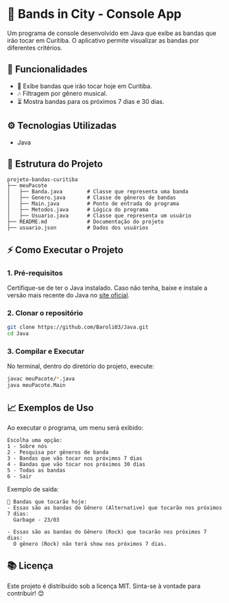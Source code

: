 # 🎸 Bands in City - Console App

Um programa de console desenvolvido em Java que exibe as bandas que irão tocar em Curitiba. O aplicativo permite visualizar as bandas por diferentes critérios.

## 🚀 Funcionalidades

- 📅 Exibe bandas que irão tocar hoje em Curitiba.
- 🎶 Filtragem por gênero musical.
- ⏳ Mostra bandas para os próximos 7 dias e 30 dias. &#x20;

## ⚙️ Tecnologias Utilizadas

- Java&#x20;

## 📂 Estrutura do Projeto

```
projeto-bandas-curitiba
├── meuPacote
│   ├── Banda.java        # Classe que representa uma banda
│   ├── Genero.java       # Classe de gêneros de bandas
│   ├── Main.java         # Ponto de entrada do programa
│   ├── Metodos.java      # Lógica do programa
│   ├── Usuario.java      # Classe que representa um usuário
├── README.md             # Documentação do projeto
├── usuario.json          # Dados dos usuários
```

## ⚡ Como Executar o Projeto

### 1. Pré-requisitos

Certifique-se de ter o Java instalado. Caso não tenha, baixe e instale a versão mais recente do Java no [site oficial](https://www.java.com/).

### 2. Clonar o repositório

```sh
git clone https://github.com/Baroli03/Java.git
cd Java
```

### 3. Compilar e Executar

No terminal, dentro do diretório do projeto, execute:

```sh
javac meuPacote/*.java
java meuPacote.Main
```

## 📈 Exemplos de Uso

Ao executar o programa, um menu será exibido:

```
Escolha uma opção:
1 - Sobre nós
2 - Pesquisa por gêneros de banda
3 - Bandas que vão tocar nos próximos 7 dias
4 - Bandas que vão tocar nos próximos 30 dias
5 - Todas as bandas
6 - Sair
```

Exemplo de saída:

```
🎸 Bandas que tocarão hoje:
- Essas são as bandas do Gênero (Alternative) que tocarão nos próximos 7 dias:
  Garbage - 23/03

- Essas são as bandas do Gênero (Rock) que tocarão nos próximos 7 dias:
  O gênero (Rock) não terá show nos próximos 7 dias.
```

## 📚 Licença

Este projeto é distribuído sob a licença MIT. Sinta-se à vontade para contribuir! 😊

